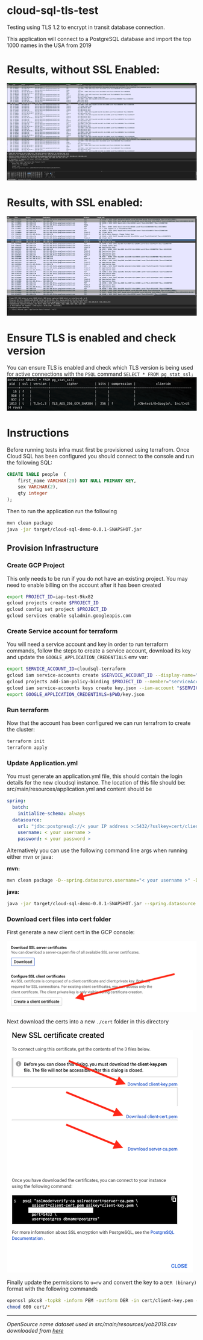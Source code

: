# cloud-sql-tls-test
Testing using TLS 1.2 to encrypt in transit database connection.

This application will connect to a PostgreSQL database and import the top 1000 names in the USA from 2019

# Results, without SSL Enabled:
![ssl-disabled](./docs/ssl-disabled.png)

# Results, with SSL enabled:
![ssl-enabled](./docs/ssl-enabled.png)

# Ensure TLS is enabled and check version
You can ensure TLS is enabled and check which TLS version is being used for active connections with the `PSQL` command `SELECT * FROM pg_stat_ssl;`
![pg_stat](./docs/pg_stat.png)

# Instructions
Before running tests infra must first be provisioned using terrafrom. Once Cloud SQL has been configured you should connect to the console and run the following SQL:

```sql
CREATE TABLE people  (
    first_name VARCHAR(20) NOT NULL PRIMARY KEY,
    sex VARCHAR(2),
    qty integer
);
```

Then to run the application run the following

```bash
mvn clean package
java -jar target/cloud-sql-demo-0.0.1-SNAPSHOT.jar
```

## Provision Infrastructure

### Create GCP Project
This only needs to be run if you do not have an existing project. You may need to enable billing on the account after it has been created

```bash
export PROJECT_ID=iap-test-9kx82
gcloud projects create $PROJECT_ID
gcloud config set project $PROJECT_ID
gcloud services enable sqladmin.googleapis.com
```

### Create Service account for terraform
You will need a service account and key in order to run terraform commands, follow the steps to create a service account, download its key and update the `GOOGLE_APPLICATION_CREDENTIALS` env var:

```bash
export SERVICE_ACCOUNT_ID=cloudsql-terraform
gcloud iam service-accounts create $SERVICE_ACCOUNT_ID --display-name="CloudSQL Terraform"
gcloud projects add-iam-policy-binding $PROJECT_ID --member="serviceAccount:$SERVICE_ACCOUNT_ID@$PROJECT_ID.iam.gserviceaccount.com" --role="roles/owner"
gcloud iam service-accounts keys create key.json --iam-account "$SERVICE_ACCOUNT_ID@$PROJECT_ID.iam.gserviceaccount.com"
export GOOGLE_APPLICATION_CREDENTIALS=$PWD/key.json
```

### Run terraform
Now that the account has been configured we can run terrafrom to create the cluster:

```bash
terraform init
terraform apply
```

### Update Application.yml
You must generate an application.yml file, this should contain the login details for the new cloudsql instance. The location of this file should be: src/main/resources/application.yml and content should be

```yml
spring:
  batch:
    initialize-schema: always
  datasource:  
    url: "jdbc:postgresql://< your IP address >:5432/?sslkey=cert/client-key.pk8&requireSSL=true&sslrootcert=cert/server-ca.pem&sslcert=cert/client-cert.pem"  
    username: < your username >
    password: < your password >
```

Alternatively you can use the following command line args when running either mvn or java:

**mvn:** 
```bash
mvn clean package -D--spring.datasource.username="< your username >" -D--spring.datasource.password="< your password >" -D--spring.datasource.url="jdbc:postgresql://< your IP address >:5432/?sslkey=cert/client-key.pk8&requireSSL=true&sslrootcert=cert/server-ca.pem&sslcert=cert/client-cert.pem"
```
**java:** 
```bash
java -jar target/cloud-sql-demo-0.0.1-SNAPSHOT.jar --spring.datasource.username="< your username >" --spring.datasource.password="< your password >" --spring.datasource.url="jdbc:postgresql://< your IP address >:5432/?sslkey=cert/client-key.pk8&requireSSL=true&sslrootcert=cert/server-ca.pem&sslcert=cert/client-cert.pem"
```

### Download cert files into cert folder
First generate a new client cert in the GCP console:

![gen-cert](./docs/gen-cert.png)

Next download the certs into a new `./cert` folder in this directory

![download-cert](./docs/download-cert.png)

Finally update the permissions to `u=rw` and convert the key to a `DER (binary)` format with the following commands

```bash
openssl pkcs8 -topk8 -inform PEM -outform DER -in cert/client-key.pem -out cert/client-key.pk8 -nocrypt
chmod 600 cert/*
```

---

*OpenSource name dataset used in src/main/resources/yob2019.csv downloaded from [here](https://www.ssa.gov/OACT/babynames/limits.html)*
